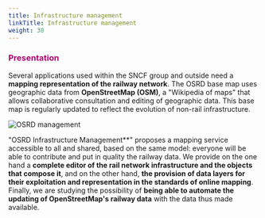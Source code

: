 ```yaml
---
title: Infrastructure management
linkTitle: Infrastructure management
weight: 30
---
```


### <font color=#aa026d>Presentation</font>

Several applications used within the SNCF group and outside need a **mapping representation of the railway network**. The OSRD base map uses geographic data from **OpenStreetMap (OSM)**, a "Wikipedia of maps" that allows collaborative consultation and editing of geographic data. This base map is regularly updated to reflect the evolution of non-rail infrastructure. 

![OSRD management](../osrd_management.png)

"OSRD Infrastructure Management**" proposes a mapping service accessible to all and shared, based on the same model: everyone will be able to contribute and put in quality the railway data.
We provide on the one hand a **complete editor of the rail network infrastructure and the objects that compose it**, and on the other hand, **the provision of data layers for their exploitation and representation in the standards of online mapping**. Finally, we are studying the possibility of **being able to automate the updating of OpenStreetMap's railway data** with the data thus made available. 
